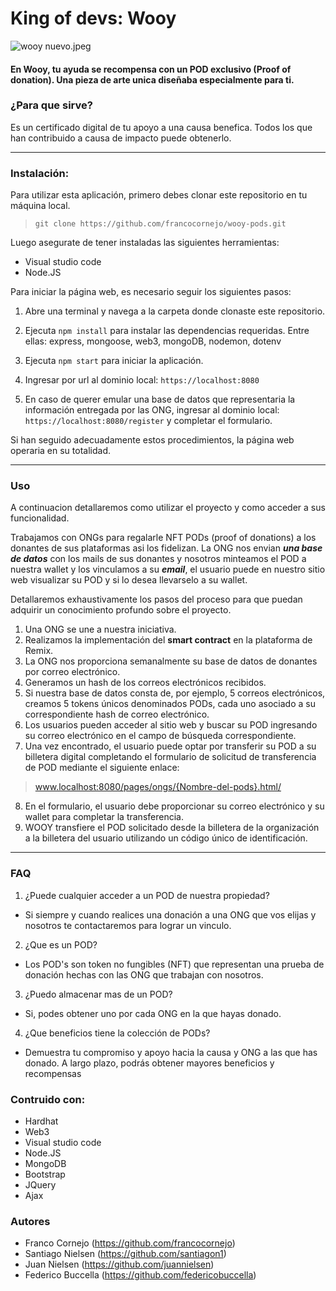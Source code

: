 # King of devs: Wooy


![wooy  nuevo.jpeg](../_resources/wooy%20%20nuevo.jpeg)


#### En Wooy, tu ayuda se recompensa con un POD exclusivo (Proof of donation). Una pieza de arte unica diseñaba especialmente para ti.

### ¿Para que sirve? 
Es un certificado digital de tu apoyo a una causa benefica. Todos los que han contribuido a causa de impacto puede obtenerlo.
* * *
### Instalación:

Para utilizar esta aplicación, primero debes clonar este repositorio en tu máquina local.

> `git clone https://github.com/francocornejo/wooy-pods.git`

Luego asegurate de tener instaladas las siguientes herramientas:

- Visual studio code
- Node.JS

Para iniciar la página web, es necesario seguir los siguientes pasos:

1. Abre una terminal y navega a la carpeta donde clonaste este repositorio.

2. Ejecuta `npm install` para instalar las dependencias requeridas. Entre ellas: express, mongoose, web3, mongoDB, nodemon, dotenv

3. Ejecuta `npm start` para iniciar la aplicación.

4. Ingresar por url al dominio local: `https://localhost:8080`

5. En caso de querer emular una base de datos que representaria la información entregada por las ONG, ingresar al dominio local: `https://localhost:8080/register` y completar el formulario.

Si han seguido adecuadamente estos procedimientos, la página web operaria en su totalidad.
* * *
### Uso

A continuacion detallaremos como utilizar el proyecto y como acceder a sus funcionalidad.

Trabajamos con ONGs para regalarle NFT PODs (proof of donations) a los donantes de sus plataformas asi los fidelizan. La ONG nos envian ***una base de datos*** con los mails de sus donantes y nosotros minteamos el POD a nuestra wallet y los vinculamos a su ***email***, el usuario puede en nuestro sitio web visualizar su POD y si lo desea llevarselo a su wallet.

Detallaremos exhaustivamente los pasos del proceso para que puedan adquirir un conocimiento profundo sobre el proyecto.

1. Una ONG se une a nuestra iniciativa.
2. Realizamos la implementación del **smart contract** en la plataforma de Remix.
3. La ONG nos proporciona semanalmente su base de datos de donantes por correo electrónico.
4. Generamos un hash de los correos electrónicos recibidos.
5. Si nuestra base de datos consta de, por ejemplo, 5 correos electrónicos, creamos 5 tokens únicos denominados PODs, cada uno asociado a su correspondiente hash de correo electrónico.
6. Los usuarios pueden acceder al sitio web y buscar su POD ingresando su correo electrónico en el campo de búsqueda correspondiente.
7. Una vez encontrado, el usuario puede optar por transferir su POD a su billetera digital completando el formulario de solicitud de transferencia de POD mediante el siguiente enlace: 

  >	 www.localhost:8080/pages/ongs/{Nombre-del-pods}.html/ 

8. En el formulario, el usuario debe proporcionar su correo electrónico y su wallet para completar la transferencia.
9. WOOY transfiere el POD solicitado desde la billetera de la organización a la billetera del usuario utilizando un código único de identificación.
* * *
### FAQ

1. ¿Puede cualquier acceder a un POD de nuestra propiedad?
- Si siempre y cuando realices una donación a una ONG que vos elijas y nosotros te contactaremos para lograr un vinculo.

2. ¿Que es un POD?
- Los POD's son token no fungibles (NFT) que representan una prueba de donación hechas con las ONG que trabajan con nosotros.
 
3. ¿Puedo almacenar mas de un POD?
- Si, podes obtener uno por cada ONG en la que hayas donado.

4. ¿Que beneficios tiene la colección de PODs?
- Demuestra tu compromiso y apoyo hacia la causa y ONG a las que has donado. A largo plazo, podrás obtener mayores beneficios y recompensas

### Contruido con:

- Hardhat
- Web3
- Visual studio code
- Node.JS
- MongoDB
- Bootstrap
- JQuery
- Ajax

### Autores

- Franco Cornejo (https://github.com/francocornejo)
- Santiago Nielsen (https://github.com/santiagon1)
- Juan Nielsen (https://github.com/juannielsen)
- Federico Buccella (https://github.com/federicobuccella)